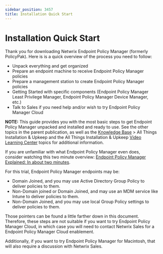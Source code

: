 ```yaml
---
sidebar_position: 3457
title: Installation Quick Start
---
```


# Installation Quick Start

Thank you for downloading Netwrix Endpoint Policy Manager (formerly PolicyPak). Here is is a quick overview of the process you need to follow:

* Unpack everything and get organized
* Prepare an endpoint machine to receive Endpoint Policy Manager policies
* Prepare a management station to create Endpoint Policy Manager policies
* Getting Started with specific components (Endpoint Policy Manager Least Privilege Manager, Endpoint Policy Manager Device Manager, etc.)
* Talk to Sales if you need help and/or wish to try Endpoint Policy Manager Cloud

**NOTE:** This guide provides you with the most basic steps to get Endpoint Policy Manager unpacked and installed and ready to use. See the other topics in the parent publication, as well as the [Knowledge Base](../../Install/Overview/KnowledgeBase "Knowledge Base") > All Things Installation & Upkeep and the All Things Installation & Upkeep [Video Learning Center](../../Install/Overview/VideoLearningCenter "Video Learning Center") topics for additional information.

If you are unfamiliar with what Endpoint Policy Manager even does, consider watching this two minute overview: [Endpoint Policy Manager Explained: In about two minutes](../../Video/GroupPolicy/Explained "Endpoint Policy Manager Explained: In about two minutes").

For this trial, Endpoint Policy Manager endpoints may be:

* Domain Joined, and you may use Active Directory Group Policy to deliver policies to them.
* Non-Domain joined or Domain Joined, and may use an MDM service like Intune to deliver policies to them.
* Non-Domain Joined, and you may use local Group Policy settings to deliver policies to them.

Those pointers can be found a little farther down in this document. Therefore, these steps are not suitable if you want to try Endpoint Policy Manager Cloud, in which case you will need to contact Netwrix Sales for a Endpoint Policy Manager Cloud enablement.

Additionally, if you want to try Endpoint Policy Manager for Macintosh, that will also require a discussion with Netwrix Sales.